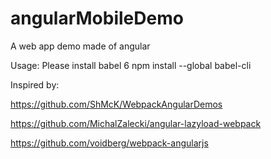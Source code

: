 # angularMobileDemo
A web app demo made of angular

Usage:
	Please install babel 6
	npm install --global babel-cli


Inspired by:

  https://github.com/ShMcK/WebpackAngularDemos

  https://github.com/MichalZalecki/angular-lazyload-webpack

  https://github.com/voidberg/webpack-angularjs

